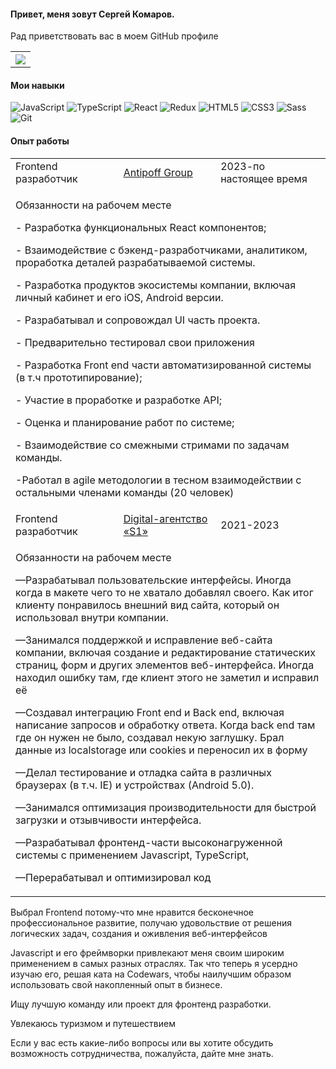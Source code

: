 <h4>Привет, меня зовут Сергей Комаров.</h4>
<p>Рад приветствовать вас в моем GitHub профиле</p>
<table>
  <tr>
    <th><a href="https://t.me/cravzew"><img src="https://img.icons8.com/color/1x/telegram-app"></img></a></th>
  </tr>
</table>

<h4>Мои навыки</h4>

![JavaScript](https://img.shields.io/badge/javascript-%23323330.svg?style=for-the-badge&logo=javascript&logoColor=%23F7DF1E)
![TypeScript](https://img.shields.io/badge/typescript-%23007ACC.svg?style=for-the-badge&logo=typescript&logoColor=white)
![React](https://img.shields.io/badge/react-%2320232a.svg?style=for-the-badge&logo=react&logoColor=%2361DAFB)
![Redux](https://img.shields.io/badge/redux-%23593d88.svg?style=for-the-badge&logo=redux&logoColor=white)
![HTML5](https://img.shields.io/badge/HTML5-E34F26.svg?style=for-the-badge&logo=HTML5&logoColor=white)
![CSS3](https://img.shields.io/badge/CSS3-1572B6.svg?style=for-the-badge&logo=CSS3&logoColor=white)
![Sass](https://img.shields.io/badge/Sass-CC6699.svg?style=for-the-badge&logo=Sass&logoColor=white)
![Git](https://img.shields.io/badge/Git-F05032.svg?style=for-the-badge&logo=Git&logoColor=white)

<h4>Опыт работы</h4>
<table>
  <tr>
    <td>Frontend разработчик</td>
    <td><a href="https://ppman.ru/"> Antipoff Group</a></td>
    <td>2023-по настоящее время</td>
  </tr>
  <tr>
    <td colspan="3"><p>Обязанности на рабочем месте</p>
      <p>- Разработка функциональных React компонентов;</p>
      <p>- Взаимодействие с бэкенд-разработчиками, аналитиком, проработка деталей разрабатываемой системы.</p>
      <p>- Разработка продуктов экосистемы компании, включая личный кабинет и его iOS, Android версии.</p>
      <p>- Разрабатывал и сопровождал UI часть проекта.</p>
      <p>- Предварительно тестировал свои приложения</p>
      <p>- Разработка Front end части автоматизированной системы (в т.ч прототипирование); </p>
      <p>- Участие в проработке и разработке API; </p>
      <p>- Оценка и планирование работ по системе; </p>
      <p>- Взаимодействие со смежными стримами по задачам команды. </p>
      <p>-Работал в agile методологии в тесном взаимодействии с остальными членами команды (20 человек) </p>
</td>
   </tr>
   <tr>
    <td>Frontend разработчик</td>
    <td><a href="https://s-one.ru/"> Digital-агентство «S1»</a></td>
    <td>2021-2023</td>
  </tr>
  <tr>
    <td colspan="3"><p>Обязанности на рабочем месте</p>
      <p>—Разрабатывал пользовательские интерфейсы. Иногда когда в макете чего то не хватало добавлял своего. Как итог клиенту понравилось внешний вид сайта, который он использовал внутри компании.</p>
      <p>—Занимался поддержкой и исправление веб-сайта компании, включая создание и редактирование статических страниц, форм и других элементов веб-интерфейса. Иногда находил ошибку там, где клиент этого не заметил и исправил её</p>
      <p>—Создавал интеграцию Front end и Back end, включая написание запросов и обработку ответа. Когда back end там где он нужен не было, создавал некую заглушку. Брал данные из localstorage или cookies и переносил их в форму</p>
      <p>—Делал тестирование и отладка сайта в различных браузерах (в т.ч. IE) и устройствах (Android 5.0).</p>
      <p>—Занимался оптимизация производительности для быстрой загрузки и отзывчивости интерфейса.</p>
      <p>—Разрабатывал фронтенд-части высоконагруженной системы с применением Javascript, TypeScript,</p>
      <p>—Перерабатывал и оптимизировал код</p>
</td>
   </tr>
</table>
    
<p>Выбрал Frontend потому-что мне нравится бесконечное профессиональное развитие, получаю удовольствие от решения логических задач, создания и оживления веб-интерфейсов</p>
<p>Javascript и его фреймворки привлекают меня своим широким применением в самых разных отраслях. Так что теперь я усердно изучаю его, решая ката на Codewars, чтобы наилучшим образом использовать свой накопленный опыт в бизнесе.</p>
<p>Ищу лучшую команду или проект для фронтенд разработки.</p>
<p>Увлекаюсь туризмом и путешествием</p>
<p>Если у вас есть какие-либо вопросы или вы хотите обсудить возможность сотрудничества, пожалуйста, дайте мне знать.</p>
